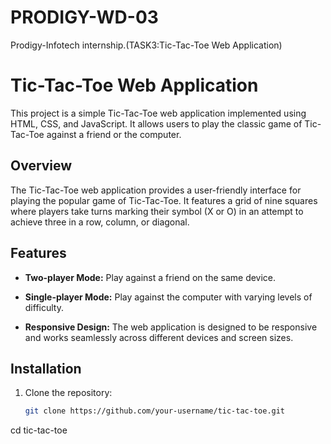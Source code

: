 # PRODIGY-WD-03
Prodigy-Infotech internship.(TASK3:Tic-Tac-Toe Web Application)
# Tic-Tac-Toe Web Application

This project is a simple Tic-Tac-Toe web application implemented using HTML, CSS, and JavaScript. It allows users to play the classic game of Tic-Tac-Toe against a friend or the computer.

## Overview

The Tic-Tac-Toe web application provides a user-friendly interface for playing the popular game of Tic-Tac-Toe. It features a grid of nine squares where players take turns marking their symbol (X or O) in an attempt to achieve three in a row, column, or diagonal.

## Features

- **Two-player Mode:** Play against a friend on the same device.

- **Single-player Mode:** Play against the computer with varying levels of difficulty.

- **Responsive Design:** The web application is designed to be responsive and works seamlessly across different devices and screen sizes.

## Installation

1. Clone the repository:
   ```bash
   git clone https://github.com/your-username/tic-tac-toe.git
cd tic-tac-toe

